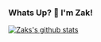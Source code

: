 ### Whats Up? 👋 I'm Zak!

[![Zaks's github stats](https://github-readme-stats.vercel.app/api?username=zdietzen&count_private=true&show_icons=true&theme=cobalt)](https://dietzendev.com/)

<!--
**zdietzen/zdietzen** is a ✨ _special_ ✨ repository because its `README.md` (this file) appears on your GitHub profile.


- 🔭 I’m currently working on Koerner Distributors Beverage Portfolio filtering...
- 🌱 I’m currently learning GSAP...
- 👯 I’m looking to collaborate on any fun projects I can continue to learn more with...
- 🤔 I’m looking for help with ending sex trafficing...
- 💬 Ask me about my hobbies...
- 📫 How to reach me: DietzenDev.com
- ⚡ Fun fact: I have 3D printed a fully functioning drone...
-->
